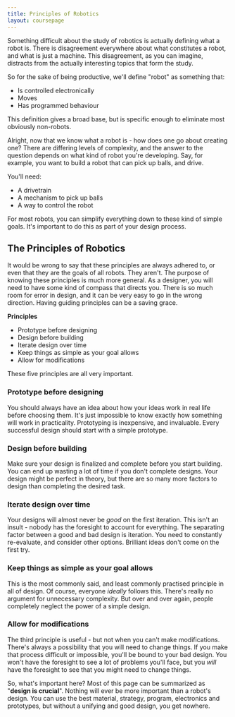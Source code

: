 ```yaml
---
title: Principles of Robotics
layout: coursepage
---
```


Something difficult about the study of robotics is actually defining what a robot is. There is disagreement everywhere about what constitutes a robot, and what is just a machine. This disagreement, as you can imagine, distracts from the actually interesting topics that form the study.

So for the sake of being productive, we'll define "robot" as something that:

- Is controlled electronically
- Moves
- Has programmed behaviour

This definition gives a broad base, but is specific enough to eliminate most obviously non-robots.

Alright, now that we know what a robot is - how does one go about creating one? There are differing levels of complexity, and the answer to the question depends on what kind of robot you're developing. Say, for example, you want to build a robot that can pick up balls, and drive.

You'll need:

- A drivetrain
- A mechanism to pick up balls
- A way to control the robot

For most robots, you can simplify everything down to these kind of simple goals. It's important to do this as part of your design process.

## The Principles of Robotics
It would be wrong to say that these principles are always adhered to, or even that they are the goals of all robots. They aren't. The purpose of knowing these principles is much more general. As a designer, you will need to have some kind of compass that directs you. There is so much room for error in design, and it can be very easy to go in the wrong direction. Having guiding principles can be a saving grace.

**Principles**

- Prototype before designing
- Design before building
- Iterate design over time
- Keep things as simple as your goal allows
- Allow for modifications

These five principles are all very important.

### Prototype before designing
You should always have an idea about how your ideas work in real life before choosing them. It's just impossible to know exactly how something will work in practicality. Prototyping is inexpensive, and invaluable. Every successful design should start with a simple prototype.

### Design before building
Make sure your design is finalized and complete before you start building. You can end up wasting a lot of time if you don't complete designs. Your design might be perfect in theory, but there are so many more factors to design than completing the desired task.

### Iterate design over time
Your designs will almost never be *good* on the first iteration. This isn't an insult - nobody has the foresight to account for everything. The separating factor between a good and bad design is iteration. You need to constantly re-evaluate, and consider other options. Brilliant ideas don't come on the first try.

### Keep things as simple as your goal allows
This is the most commonly said, and least commonly practised principle in all of design. Of course, everyone *ideally* follows this. There's really no argument for unnecessary complexity. But over and over again, people completely neglect the power of a simple design.

### Allow for modifications
The third principle is useful - but not when you can't make modifications. There's always a possibility that you will need to change things. If you make that process difficult or impossible, you'll be bound to your bad design. You won't have the foresight to see a lot of problems you'll face, but you *will* have the foresight to see that you might need to change things.

So, what's important here? Most of this page can be summarized as "**design is crucial**". Nothing will ever be more important than a robot's design. You can use the best material, strategy, program, electronics and prototypes, but without a unifying and good design, you get nowhere.
